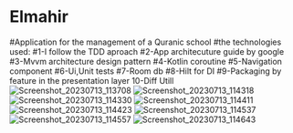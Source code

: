 # Elmahir
#Application for the management of a Quranic school
#the technologies used:
#1-I follow the TDD aproach
#2-App architecuture guide by google
#3-Mvvm architecture design pattern
#4-Kotlin coroutine
#5-Navigation component
#6-Ui,Unit tests 
#7-Room db
#8-Hilt for DI
#9-Packaging by feature in the presentation layer
10-Diff Utill
![Screenshot_20230713_113708](https://github.com/habibellah/Elmahir/assets/90452332/f2ac14be-86de-4130-8e91-895321a1aa73)
![Screenshot_20230713_114318](https://github.com/habibellah/Elmahir/assets/90452332/597da303-4f90-4ad8-aa24-044f828da8fb)
![Screenshot_20230713_114330](https://github.com/habibellah/Elmahir/assets/90452332/898f8d88-c222-4fc3-a164-303e4254529b)
![Screenshot_20230713_114411](https://github.com/habibellah/Elmahir/assets/90452332/198d1652-9d57-43c5-9e59-1950a869d1d7)
![Screenshot_20230713_114423](https://github.com/habibellah/Elmahir/assets/90452332/76f798cf-8eec-40b5-8d7f-cfba2cfee5be)
![Screenshot_20230713_114537](https://github.com/habibellah/Elmahir/assets/90452332/22170df3-e836-4591-bcbd-b27bba07cdfd)
![Screenshot_20230713_114557](https://github.com/habibellah/Elmahir/assets/90452332/a90ec0a9-8067-42bb-b9ce-8983a6722fe5)
![Screenshot_20230713_114643](https://github.com/habibellah/Elmahir/assets/90452332/f1e5146e-d790-4eac-ab1b-8ed7a99153d6)
